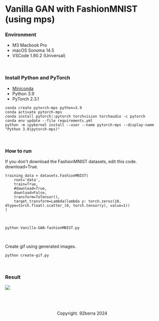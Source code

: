 # Vanilla GAN with FashionMNIST (using mps)
### Environment
- M3 Macbook Pro 
- macOS Sonoma 14.5
- VSCode 1.90.2 (Universal)

<br/>

### Install Python and PyTorch

- <a href='https://docs.conda.io/projects/conda/en/latest/user-guide/install/macos.html'>Miniconda</a>
- Python 3.9
- PyTorch 2.3.1

```
conda create pytorch-mps python=3.9
conda activate pytorch-mps
conda install pytorch::pytorch torchvision torchaudio -c pytorch
conda env update --file requirements.yml
python -m ipykernel install --user --name pytorch-mps --display-name "Python 3.9(pytorch-mps)"
```

<br/>

### How to run 

If you don't download the FashionMNIST datasets, edit this code. download=True.

```
training_data = datasets.FashionMNIST(
    root='data',
    train=True,
    #download=True,
    download=False,
    transform=ToTensor(),
    target_transform=Lambda(lambda y: torch.zeros(10, dtype=torch.float).scatter_(0, torch.tensor(y), value=1))
)
```

<br/>

```
python Vanilla-GAN-fashionMNIST.py
```

<br/>

Create gif using generated images.

```
python create-gif.py
```

<br/>

### Result

<img src='result/sample_animation.gif'/>

<br/>
<br/>
<br/>
<br/>
<br/>

<div align='center'>
    Copyright. 92berra 2024
</div>